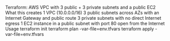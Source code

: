 Terraform: AWS VPC with 3 public + 3 private subnets and a public EC2
What this creates
1 VPC (10.0.0.0/16)
3 public subnets across AZs with an Internet Gateway and public route
3 private subnets with no direct Internet egress
1 EC2 instance in a public subnet with port 80 open from the Internet
Usage
terraform init
terraform plan -var-file=env.tfvars
terraform apply -var-file=env.tfvars

